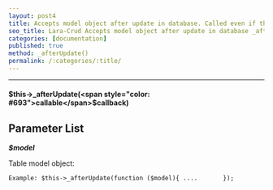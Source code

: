 ```yaml
---
layout: post4
title: Accepts model object after update in database. Called even if the changes were not.
seo_title: Lara-Crud Accepts model object after update in database _afterUpdate()
categories: [documentation]
published: true
method: _afterUpdate()
permalink: /:categories/:title/
---
```


---

#### $this->_afterUpdate(<span style="color: #693">callable</span>$callback)

## Parameter List

***$model***

Table model object:

`
Example:
$this->_afterUpdate(function ($model){
 ....      
});
`
